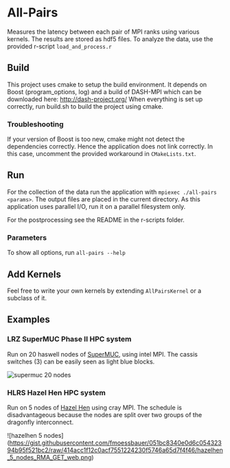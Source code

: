 # All-Pairs
Measures the latency between each pair of MPI ranks using various kernels.
The results are stored as hdf5 files.
To analyze the data, use the provided r-script `load_and_process.r`

## Build
This project uses cmake to setup the build environment. It depends on Boost (program_options, log) and a build of DASH-MPI which can be downloaded here: http://dash-project.org/
When everything is set up correctly, run build.sh to build the project using cmake.

### Troubleshooting
If your version of Boost is too new, cmake might not detect the dependencies correctly. Hence the application does not link correctly.
In this case, uncomment the provided workaround in `CMakeLists.txt`.

## Run
For the collection of the data run the application with `mpiexec ./all-pairs <params>`. The output files are placed in the current directory.
As this application uses parallel I/O, run it on a parallel filesystem only.

For the postprocessing see the README in the r-scripts folder.

### Parameters
To show all options, run `all-pairs --help`

## Add Kernels
Feel free to write your own kernels by extending `AllPairsKernel` or a subclass of it.

## Examples
### LRZ SuperMUC Phase II HPC system
Run on 20 haswell nodes of [SuperMUC](https://www.lrz.de/services/compute/supermuc/systemdescription/), using intel MPI. The cassis switches (3) can be easily seen as light blue blocks.

![supermuc 20 nodes](https://gist.githubusercontent.com/fmoessbauer/051bc8340e0d6c05432394b95f521bc2/raw/414acc1f12c0acf7551224230f5746a65d7f4f46/supermuc_20_nodes_RMA_GET_web.png)

### HLRS Hazel Hen HPC system
Run on 5 nodes of [Hazel Hen](https://www.hlrs.de/de/systems/cray-xc40-hazel-hen/) using cray MPI. The schedule is disadvantageous because the nodes are split over two groups of the dragonfly interconnect.

![hazelhen 5 nodes]
(https://gist.githubusercontent.com/fmoessbauer/051bc8340e0d6c05432394b95f521bc2/raw/414acc1f12c0acf7551224230f5746a65d7f4f46/hazelhen_5_nodes_RMA_GET_web.png)
